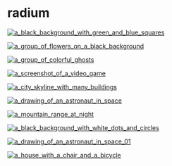 # radium

<a href="a_black_background_with_green_and_blue_squares.jpg"><img alt="a_black_background_with_green_and_blue_squares" src="a_black_background_with_green_and_blue_squares.jpg"></a>

<a href="a_group_of_flowers_on_a_black_background.png"><img alt="a_group_of_flowers_on_a_black_background" src="a_group_of_flowers_on_a_black_background.png"></a>

<a href="a_group_of_colorful_ghosts.png"><img alt="a_group_of_colorful_ghosts" src="a_group_of_colorful_ghosts.png"></a>

<a href="a_screenshot_of_a_video_game.png"><img alt="a_screenshot_of_a_video_game" src="a_screenshot_of_a_video_game.png"></a>

<a href="a_city_skyline_with_many_buildings.png"><img alt="a_city_skyline_with_many_buildings" src="a_city_skyline_with_many_buildings.png"></a>

<a href="a_drawing_of_an_astronaut_in_space.png"><img alt="a_drawing_of_an_astronaut_in_space" src="a_drawing_of_an_astronaut_in_space.png"></a>

<a href="a_mountain_range_at_night.png"><img alt="a_mountain_range_at_night" src="a_mountain_range_at_night.png"></a>

<a href="a_black_background_with_white_dots_and_circles.png"><img alt="a_black_background_with_white_dots_and_circles" src="a_black_background_with_white_dots_and_circles.png"></a>

<a href="a_drawing_of_an_astronaut_in_space_01.png"><img alt="a_drawing_of_an_astronaut_in_space_01" src="a_drawing_of_an_astronaut_in_space_01.png"></a>

<a href="a_house_with_a_chair_and_a_bicycle.jpg"><img alt="a_house_with_a_chair_and_a_bicycle" src="a_house_with_a_chair_and_a_bicycle.jpg"></a>

